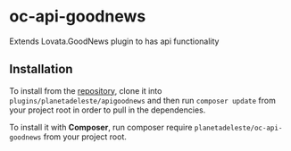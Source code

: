# oc-api-goodnews
Extends Lovata.GoodNews plugin to has api functionality

## Installation
To install from the [repository](https://github.com/planetadeleste/oc-api-goodnews), clone it into `plugins/planetadeleste/apigoodnews` and then run `composer update` from your project root in order to pull in the dependencies.

To install it with **Composer**, run composer require `planetadeleste/oc-api-goodnews` from your project root.
